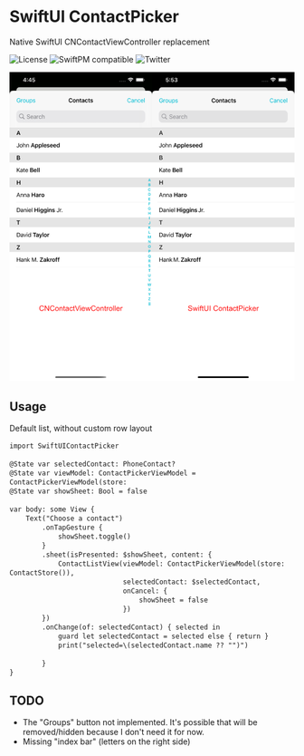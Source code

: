 # SwiftUI ContactPicker
Native SwiftUI CNContactViewController replacement

![License](https://img.shields.io/cocoapods/l/Purchases.svg?style=flat)
![SwiftPM compatible](https://img.shields.io/badge/SwiftPM-compatible-orange.svg)
![Twitter](https://img.shields.io/twitter/follow/pykaso?label=Follow&style=social)

![CNContactViewController VS. SwiftUI_ContactPicker](https://github.com/pykaso/SwiftUI_ContactPicker/blob/main/github/swiftui_contact_picker.png?raw=true)

## Usage
Default list, without custom row layout

```
import SwiftUIContactPicker

@State var selectedContact: PhoneContact?
@State var viewModel: ContactPickerViewModel = ContactPickerViewModel(store: 
@State var showSheet: Bool = false

var body: some View {
    Text("Choose a contact")
        .onTapGesture {
            showSheet.toggle()
        }
        .sheet(isPresented: $showSheet, content: {
            ContactListView(viewModel: ContactPickerViewModel(store: ContactStore()),
                            selectedContact: $selectedContact,
                            onCancel: {
                                showSheet = false
                            })
        })
        .onChange(of: selectedContact) { selected in
            guard let selectedContact = selected else { return }
            print("selected=\(selectedContact.name ?? "")")

        }
}
```

## TODO
- The "Groups" button not implemented. It's possible that will be removed/hidden because I don't need it for now.
- Missing "index bar" (letters on the right side)
